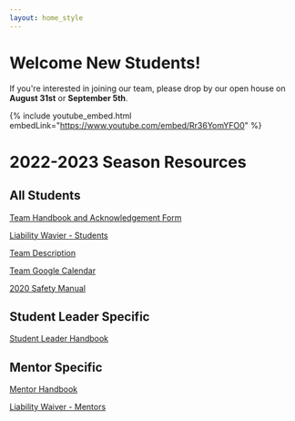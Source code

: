 ```yaml
---
layout: home_style
---
```


# Welcome New Students!

If you're interested in joining our team, please drop by our open house on **August 31st** or **September 5th**.

{% include youtube_embed.html embedLink="https://www.youtube.com/embed/Rr36YomYFO0" %}

# 2022-2023 Season Resources

## All Students

[Team Handbook and Acknowledgement Form](assets/documents/RC_handbook_2022-2023_v1p0.pdf)

[Liability Wavier - Students](assets/documents/First-Robotics-Liability-Waiver-Students.pdf)

[Team Description](assets/documents/RC_team_description_2022-2023_v1p0.pdf)

[Team Google Calendar](https://calendar.google.com/calendar/embed?src=frc1736%40gmail.com&ctz=America%2FChicago)

[2020 Safety Manual](https://www.firstinspires.org/sites/default/files/uploads/resource_library/frc/team-resources/safety/2020/2020-FIRST-Robotics-Competition-Safety-Manual.pdf)

## Student Leader Specific

[Student Leader Handbook](assets/documents/RC_student_leader_handbook_2022-2023_v1p0.pdf)

## Mentor Specific

[Mentor Handbook](assets/documents/RC_mentor_handbook_2022-2023_v1p0.pdf)

[Liability Waiver - Mentors](assets/documents/First-Robotics-Liability-Waiver-Mentors.pdf)

